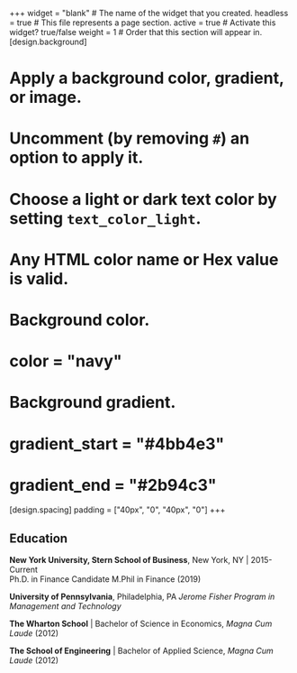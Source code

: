 +++
widget = "blank"  # The name of the widget that you created.
headless = true  # This file represents a page section.
active = true  # Activate this widget? true/false
weight = 1  # Order that this section will appear in.
[design.background]
  # Apply a background color, gradient, or image.
  #   Uncomment (by removing `#`) an option to apply it.
  #   Choose a light or dark text color by setting `text_color_light`.
  #   Any HTML color name or Hex value is valid.

  # Background color.
  # color = "navy"
  
  # Background gradient.
  # gradient_start = "#4bb4e3"
  # gradient_end = "#2b94c3"
  
[design.spacing]
  padding = ["40px", "0", "40px", "0"]
+++

## Education
**New York University, Stern School of Business**, New York, NY | 2015- Current  
Ph.D. in Finance Candidate
M.Phil in Finance (2019) 

**University of Pennsylvania**, Philadelphia, PA 
_Jerome Fisher Program in Management and Technology_

**The Wharton School** | Bachelor of Science in Economics, _Magna Cum Laude_ (2012)

**The School of Engineering** | Bachelor of Applied Science, _Magna Cum Laude_ (2012)
